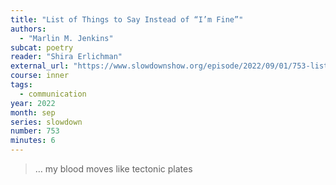```yaml
---
title: "List of Things to Say Instead of “I’m Fine”"
authors:
  - "Marlin M. Jenkins"
subcat: poetry
reader: "Shira Erlichman"
external_url: "https://www.slowdownshow.org/episode/2022/09/01/753-list-of-things-to-say-instead-of-im-fine"
course: inner
tags:
  - communication
year: 2022
month: sep
series: slowdown
number: 753
minutes: 6
---
```


> … my blood moves like tectonic plates
